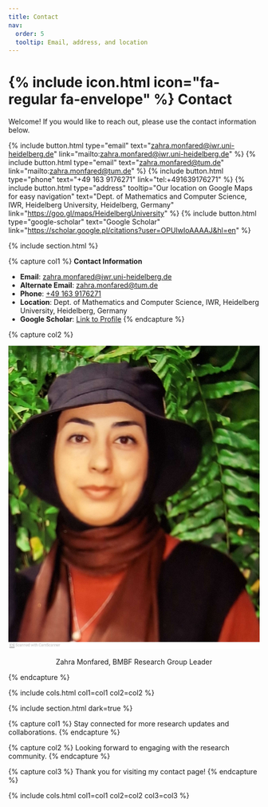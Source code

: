 ```yaml
---
title: Contact
nav:
  order: 5
  tooltip: Email, address, and location
---
```


# {% include icon.html icon="fa-regular fa-envelope" %} Contact

Welcome! If you would like to reach out, please use the contact information below.

{%
  include button.html
  type="email"
  text="zahra.monfared@iwr.uni-heidelberg.de"
  link="mailto:zahra.monfared@iwr.uni-heidelberg.de"
%}
{%
  include button.html
  type="email"
  text="zahra.monfared@tum.de"
  link="mailto:zahra.monfared@tum.de"
%}
{%
  include button.html
  type="phone"
  text="+49 163 9176271"
  link="tel:+491639176271"
%}
{%
  include button.html
  type="address"
  tooltip="Our location on Google Maps for easy navigation"
  text="Dept. of Mathematics and Computer Science, IWR, Heidelberg University, Heidelberg, Germany"
  link="https://goo.gl/maps/HeidelbergUniversity"
%}
{%
  include button.html
  type="google-scholar"
  text="Google Scholar"
  link="https://scholar.google.pl/citations?user=OPUIwIoAAAAJ&hl=en"
%}

{% include section.html %}

{% capture col1 %}
**Contact Information**  
- **Email**: [zahra.monfared@iwr.uni-heidelberg.de](mailto:zahra.monfared@iwr.uni-heidelberg.de)  
- **Alternate Email**: [zahra.monfared@tum.de](mailto:zahra.monfared@tum.de)  
- **Phone**: [+49 163 9176271](tel:+491639176271)  
- **Location**: Dept. of Mathematics and Computer Science, IWR, Heidelberg University, Heidelberg, Germany  
- **Google Scholar**: [Link to Profile](https://scholar.google.pl/citations?user=OPUIwIoAAAAJ&hl=en)
{% endcapture %}

{% capture col2 %}
<div style="text-align: center;">
  <img src="images/Zahra_photo.jpg" alt="Zahra Monfared, BMBF Research Group Leader" style="height: 50%;">
  <p>Zahra Monfared, BMBF Research Group Leader</p>
</div>
{% endcapture %}

{% include cols.html col1=col1 col2=col2 %}

{% include section.html dark=true %}

{% capture col1 %}
Stay connected for more research updates and collaborations.
{% endcapture %}

{% capture col2 %}
Looking forward to engaging with the research community.
{% endcapture %}

{% capture col3 %}
Thank you for visiting my contact page!
{% endcapture %}

{% include cols.html col1=col1 col2=col2 col3=col3 %}

